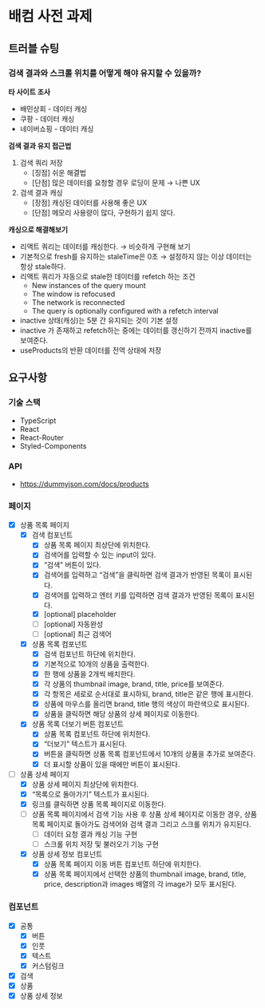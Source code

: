# 배컴 사전 과제

## 트러블 슈팅

### 검색 결과와 스크롤 위치를 어떻게 해야 유지할 수 있을까?

**타 사이트 조사**

- 배민상회 - 데이터 캐싱
- 쿠팡 - 데이터 캐싱
- 네이버쇼핑 - 데이터 캐싱

**검색 결과 유지 접근법**

1. 검색 쿼리 저장
   - [징점] 쉬운 해결법
   - [단점] 많은 데이터를 요청할 경우 로딩이 문제 → 나쁜 UX
2. 검색 결과 캐싱
   - [장점] 캐싱된 데이터를 사용해 좋은 UX
   - [단점] 메모리 사용량이 많다, 구현하기 쉽지 않다.

**캐싱으로 해결해보기**

- 리액트 쿼리는 데이터를 캐싱한다. → 비슷하게 구현해 보기
- 기본적으로 fresh를 유지하는 staleTime은 0초 → 설정하지 않는 이상 데이터는 항상 stale하다.
- 리액트 쿼리가 자동으로 stale한 데이터를 refetch 하는 조건
  - New instances of the query mount
  - The window is refocused
  - The network is reconnected
  - The query is optionally configured with a refetch interval
- inactive 상태(캐싱)는 5분 간 유지되는 것이 기본 설정
- inactive 가 존재하고 refetch하는 중에는 데이터를 갱신하기 전까지 inactive를 보여준다.
- useProducts의 반환 데이터를 전역 상태에 저장

## 요구사항

### 기술 스택

- TypeScript
- React
- React-Router
- Styled-Components

### API

- https://dummyjson.com/docs/products

### 페이지

- [x] 상품 목록 페이지
  - [x] 검색 컴포넌트
    - [x] 상품 목록 페이지 최상단에 위치한다.
    - [x] 검색어를 입력할 수 있는 input이 있다.
    - [x] “검색” 버튼이 있다.
    - [x] 검색어를 입력하고 “검색”을 클릭하면 검색 결과가 반영된 목록이 표시된다.
    - [x] 검색어를 입력하고 엔터 키를 입력하면 검색 결과가 반영된 목록이 표시된다.
    - [x] [optional] placeholder
    - [ ] [optional] 자동완성
    - [ ] [optional] 최근 검색어
  - [x] 상품 목록 컴포넌트
    - [x] 검색 컴포넌트 하단에 위치한다.
    - [x] 기본적으로 10개의 상품을 출력한다.
    - [x] 한 행에 상품을 2개씩 배치한다.
    - [x] 각 상품의 thumbnail image, brand, title, price를 보여준다.
    - [x] 각 항목은 세로로 순서대로 표시하되, brand, title은 같은 행에 표시한다.
    - [x] 상품에 마우스를 올리면 brand, title 행의 색상이 파란색으로 표시된다.
    - [x] 상품을 클릭하면 해당 상품의 상세 페이지로 이동한다.
  - [x] 상품 목록 더보기 버튼 컴포넌트
    - [x] 상품 목록 컴포넌트 하단에 위치한다.
    - [x] “더보기” 텍스트가 표시된다.
    - [x] 버튼을 클릭하면 상품 목록 컴포넌트에서 10개의 상품을 추가로 보여준다.
    - [x] 더 표시할 상품이 있을 때에만 버튼이 표시된다.
- [ ] 상품 상세 페이지
  - [x] 상품 상세 페이지 최상단에 위치한다.
  - [x] “목록으로 돌아가기” 텍스트가 표시된다.
  - [x] 링크를 클릭하면 상품 목록 페이지로 이동한다.
  - [ ] 상품 목록 페이지에서 검색 기능 사용 후 상품 상세 페이지로 이동한 경우, 상품 목록 페이지로 돌아가도 검색어와 검색 결과 그리고 스크롤 위치가 유지된다.
    - [ ] 데이터 요청 결과 캐싱 기능 구현
    - [ ] 스크롤 위치 저장 및 불러오기 기능 구현
  - [x] 상품 상세 정보 컴포넌트
    - [x] 상품 목록 페이지 이동 버튼 컴포넌트 하단에 위치한다.
    - [x] 상품 목록 페이지에서 선택한 상품의 thumbnail image, brand, title, price, description과 images 배열의 각 image가 모두 표시된다.

### 컴포넌트

- [x] 공통
  - [x] 버튼
  - [x] 인풋
  - [x] 텍스트
  - [x] 커스텀링크
- [x] 검색
- [x] 상품
- [x] 상품 상세 정보
